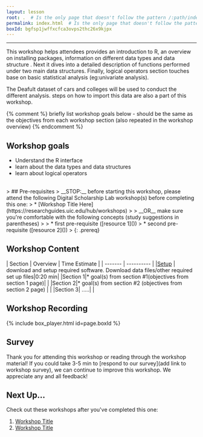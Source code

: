 ```yaml
---
layout: lesson
root: .  # Is the only page that doesn't follow the pattern /:path/index.html
permalink: index.html  # Is the only page that doesn't follow the pattern /:path/index.html
boxId: bgfsp1jwffxcfca3ovps2thc26x9kjpx
---
```



-------------------------------------------
This workshop helps attendees provides an introduction to R, an overview on installing packages, information on different data types and data structure . Next it dives into a detailed description of functions performed under two main data structures. Finally, logical operators section touches base on basic statistical analysis (eg:univariate analysis). 

The Deafult dataset of cars and colleges will be used to conduct the different analysis. steps on how to import this data are also a part of this workshop.

{% comment %} briefly list workshop goals below - should be the same as the objectives from each workshop section (also repeated in the workshop overview) {% endcomment %}

## Workshop goals
- Understand the R interface
- learn about the data types and data structures
- learn about logical operators 
<br>
> ## Pre-requisites
> __STOP:__ before starting this workshop, please attend the following Digital Scholarship Lab workshop(s) before completing this one:
> * [Workshop Title Here](https://researchguides.uic.edu/hub/workshops)  
>   
> __OR__ make sure you're comfortable with the following concepts (study suggestions in parentheses)  
> 
> * first pre-requisite ([resource 1]())
> * second pre-requisite ([resource 2]())
> 
{: .prereq}


## Workshop Content 

| Section    | Overview | Time Estimate |
| ------- | ---------- |
|[Setup](https://uic-library.github.io/workshop-template/00-setup/index.html)    | download and setup required software. Download data files/other required set up files|0:20 min|
|Section 1|* goal(s) from section #1(objectives from section 1 page)| | 
|Section 2|* goal(s) from section #2 (objectives from section 2 page) | | 
|Section 3| .....| | 


## Workshop Recording

{% include box_player.html id=page.boxId %}

## Survey

Thank you for attending this workshop or reading through the workshop material! If you could take 3-5 min to [respond to our survey](add link to workshop survey), we can continue to improve this workshop. We appreciate any and all feedback!


## Next Up...
Check out these workshops after you've completed this one:
1. [Workshop Title]()
2. [Workshop Title]()

